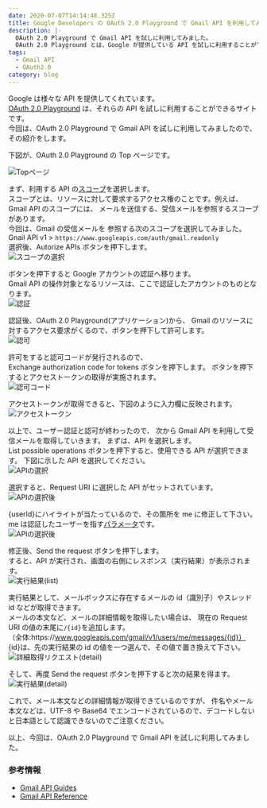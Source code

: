 ```yaml
---
date: 2020-07-07T14:14:48.325Z
title: Google Developers の OAuth 2.0 Playground で Gmail API を利用してみる
description: |-
  OAuth 2.0 Playground で Gmail API を試しに利用してみました。
  OAuth 2.0 Playground とは、Google が提供している API を試しに利用することができるサイトです。
tags:
  - Gmail API
  - OAuth2.0
category: blog
---
```


Google は様々な API を提供してくれています。  
[OAuth 2.0 Playground](https://developers.google.com/oauthplayground/) は、それらの API を試しに利用することができるサイトです。  
今回は、OAuth 2.0 Playground で Gmail API を試しに利用してみましたので、
その紹介をします。

下図が、OAuth 2.0 Playground の Top ページです。

![Topページ](/media/oauth2playground.png)

まず、利用する API の[スコープ](https://developers.google.com/gmail/api/auth/scopes?hl=ja)を選択します。  
スコープとは、リソースに対して要求するアクセス権のことです。例えば、Gmail API のスコープには、
メールを送信する、受信メールを参照するスコープがあります。  
 今回は、Gmail の受信メールを 参照する次のスコープを選択してみました。  
 Gnail API v1 > `https://www.googleapis.com/auth/gmail.readonly`  
選択後、Autorize APIs ボタンを押下します。  
![スコープの選択](/media/OAuth2PlayGround_SelectScope.png)

ボタンを押下すると Google アカウントの認証へ移ります。  
Gmail API の操作対象となるリソースは、ここで認証したアカウントのものとなります。  
![認証](/media/OAuth2PlayGround_SelectAccount.png)

認証後、OAuth 2.0 Playground(アプリケーション)から、
Gmail のリソースに対するアクセス要求がくるので、ボタンを押下して許可します。  
![認可](/media/OAuth2PlayGround_Authorize.png)

許可をすると認可コードが発行されるので、  
Exchange authorization code for tokens ボタンを押下します。
ボタンを押下するとアクセストークンの取得が実施されます。  
![認可コード](/media/OAuth2PlayGround_AuthorizedCode.png)

アクセストークンが取得できると、下図のように入力欄に反映されます。  
![アクセストークン](/media/OAuth2PlayGround_AfterExchangeAutorizationCode.png)

以上で、ユーザー認証と認可が終わったので、
次から Gmail API を利用して受信メールを取得していきます。
まずは、API を選択します。  
List possible operations ボタンを押下すると、使用できる API が選択できます。
下図に示した API を選択してください。  
![APIの選択](/media/OAuth2PlayGround_SelectAPI.png)

選択すると、Request URI に選択した API がセットされています。  
![APIの選択後](/media/OAuth2PlayGround_ModifyAPI.png)

{userId}にハイライトが当たっているので、その箇所を me に修正して下さい。  
me は認証したユーザーを指す[パラメータ](https://developers.google.com/gmail/api/v1/reference/users/messages/list?hl=ja#parameters)です。  
![APIの選択後](/media/OAuth2PlayGround_AfterModifyAPI.png)

修正後、Send the request ボタンを押下します。  
すると、API が実行され、画面の右側にレスポンス（実行結果）が表示されます。  
![実行結果(list)](/media/OAuth2PlayGround_SendRequestList.png)

実行結果として、メールボックスに存在するメールの id（識別子）やスレッド id などが取得できます。  
メールの本文など、メールの詳細情報を取得したい場合は、
現在の Request URI の値の末尾に`/{id}`を追加します。  
 （全体:https&#58;//www.googleapis.com/gmail/v1/users/me/messages/{id}）  
{id}は、先の実行結果の id の値を一つ選んで、その値で置き換えて下さい。  
![詳細取得リクエスト(detail)](/media/OAuth2PlayGround_AddUrlToId.png)

そして、再度 Send the request ボタンを押下すると次の結果を得ます。  
![実行結果(detail)](/media/OAuth2PlayGround_SpecifiedMessageResult.png)

これで、メール本文などの詳細情報が取得できているのですが、
件名やメール本文などは、UTF-8 や Base64 でエンコードされているので、デコードしないと日本語として認識できないのでご注意ください。

以上、今回は、OAuth 2.0 Playground で Gmail API を試しに利用してみました。

### 参考情報

- [Gmail API Guides](https://developers.google.com/gmail/api/guides?hl=ja)
- [Gmail API Reference](https://developers.google.com/gmail/api/v1/reference?hl=ja)

